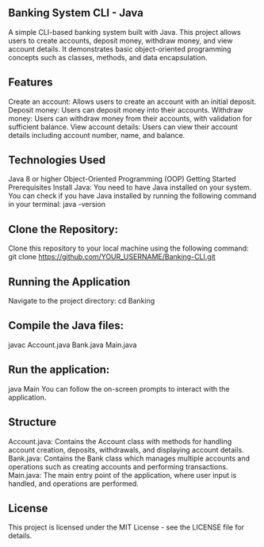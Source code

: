 
## Banking System CLI - Java
A simple CLI-based banking system built with Java. This project allows users to create accounts, deposit money, withdraw money, and view account details. It demonstrates basic object-oriented programming concepts such as classes, methods, and data encapsulation.

## Features
Create an account: Allows users to create an account with an initial deposit.
Deposit money: Users can deposit money into their accounts.
Withdraw money: Users can withdraw money from their accounts, with validation for sufficient balance.
View account details: Users can view their account details including account number, name, and balance.

## Technologies Used
Java 8 or higher
Object-Oriented Programming (OOP)
Getting Started
Prerequisites
Install Java: You need to have Java installed on your system. You can check if you have Java installed by running the following 
command in your terminal:
java -version

## Clone the Repository:

Clone this repository to your local machine using the following command:
git clone https://github.com/YOUR_USERNAME/Banking-CLI.git


## Running the Application
Navigate to the project directory:
cd Banking

## Compile the Java files:
javac Account.java Bank.java Main.java

## Run the application:
java Main
You can follow the on-screen prompts to interact with the application.

## Structure
Account.java: Contains the Account class with methods for handling account creation, deposits, withdrawals, and displaying account details.
Bank.java: Contains the Bank class which manages multiple accounts and operations such as creating accounts and performing transactions.
Main.java: The main entry point of the application, where user input is handled, and operations are performed.

##  License
This project is licensed under the MIT License - see the LICENSE file for details.